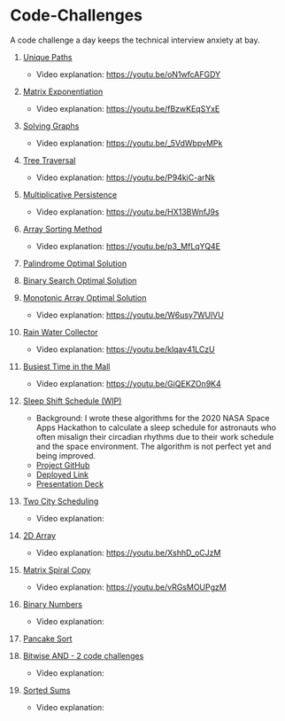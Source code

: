 # Code-Challenges
A code challenge a day keeps the technical interview anxiety at bay.

1. [Unique Paths](https://repl.it/@LuWang1983/Unique-Paths)
    - Video explanation: https://youtu.be/oN1wfcAFGDY

2. [Matrix Exponentiation](https://repl.it/@LuWang1983/MatrixExpo)
    - Video explanation: https://youtu.be/fBzwKEqSYxE

3. [Solving Graphs](https://repl.it/@LuWang1983/Solving-Graphs#index.js)
    - Video explanation: https://youtu.be/_5VdWbpvMPk

4. [Tree Traversal](https://repl.it/@LuWang1983/TreeTraversal)
    - Video explanation: https://youtu.be/P94kiC-arNk

5. [Multiplicative Persistence](https://repl.it/@LuWang1983/MultiplicativePersistence#index.js)
    - Video explanation: https://youtu.be/HX13BWnfJ9s

6. [Array Sorting Method](https://repl.it/@LuWang1983/PairSum)
    - Video explanation: https://youtu.be/p3_MfLqYQ4E

7. [Palindrome Optimal Solution](https://repl.it/@LuWang1983/Palindrome#index.js)

8. [Binary Search Optimal Solution](https://repl.it/@LuWang1983/Binary-Search#index.js)

9. [Monotonic Array Optimal Solution](https://repl.it/@LuWang1983/isMonotonic#index.js)
    - Video explanation: https://youtu.be/W6usy7WUlVU

10. [Rain Water Collector](https://repl.it/@LuWang1983/Rain-Water-Collector#index.js)
    - Video explanation: https://youtu.be/klqav41LCzU

11. [Busiest Time in the Mall](https://repl.it/@LuWang1983/BusiestTimeInTheMall#index.js)
    - Video explanation: https://youtu.be/GiQEKZOn9K4

12. [Sleep Shift Schedule (WIP)](https://repl.it/@LuWang1983/SleepShiftSchedule#index.js)
    - Background: I wrote these algorithms for the 2020 NASA Space Apps Hackathon to calculate a sleep schedule for astronauts who often misalign their circadian rhythms due to their work schedule and the space environment. The algorithm is not perfect yet and being improved.
    - [Project GitHub](https://github.com/WomenInPower)
    - [Deployed Link](https://power-sleep.herokuapp.com/)
    - [Presentation Deck](https://docs.google.com/presentation/d/1uroPhgEiH8KI_o9I2uTmljCkKpCAzzQt8RNCXPJoNEo/edit?usp=sharing)

13. [Two City Scheduling](https://repl.it/@LuWang1983/TwoCityScheduling#index.js)
    - Video explanation:

14. [2D Array](https://repl.it/@LuWang1983/2DArray#index.js)
    - Video explanation: https://youtu.be/XshhD_oCJzM

15. [Matrix Spiral Copy](https://repl.it/@LuWang1983/MatrixSpiralCopy#index.js)
    - Video explanation: https://youtu.be/vRGsMOUPgzM

16. [Binary Numbers](https://repl.it/@LuWang1983/BinaryNumbers#index.js)
    - Video explanation:

17. [Pancake Sort](https://repl.it/@LuWang1983/PancakeSort#index.js)

18. [Bitwise AND - 2 code challenges](https://repl.it/@LuWang1983/bitwiseAND#index.js)
    - Video explanation:

19. [Sorted Sums](https://repl.it/@LuWang1983/SortedSums)
    - Video explanation:


